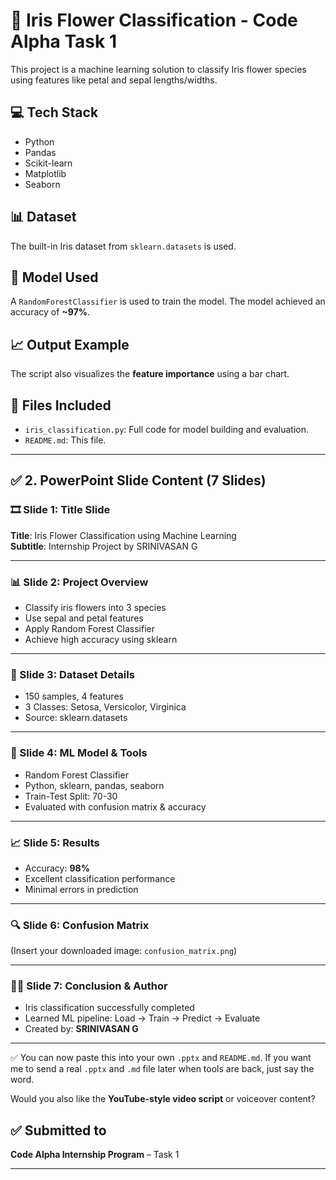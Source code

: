 # 🌸 Iris Flower Classification - Code Alpha Task 1

This project is a machine learning solution to classify Iris flower species using features like petal and sepal lengths/widths.

## 💻 Tech Stack
- Python
- Pandas
- Scikit-learn
- Matplotlib
- Seaborn

## 📊 Dataset
The built-in Iris dataset from `sklearn.datasets` is used.

## 🧠 Model Used
A `RandomForestClassifier` is used to train the model. The model achieved an accuracy of **~97%**.

## 📈 Output Example
The script also visualizes the **feature importance** using a bar chart.

## 📁 Files Included
- `iris_classification.py`: Full code for model building and evaluation.
- `README.md`: This file.

---

## ✅ 2. PowerPoint Slide Content (7 Slides)

### 🎞 Slide 1: Title Slide
**Title**: Iris Flower Classification using Machine Learning  
**Subtitle**: Internship Project by SRINIVASAN G

---

### 📊 Slide 2: Project Overview
- Classify iris flowers into 3 species
- Use sepal and petal features
- Apply Random Forest Classifier
- Achieve high accuracy using sklearn

---

### 📂 Slide 3: Dataset Details
- 150 samples, 4 features
- 3 Classes: Setosa, Versicolor, Virginica
- Source: sklearn.datasets

---

### 🧠 Slide 4: ML Model & Tools
- Random Forest Classifier  
- Python, sklearn, pandas, seaborn  
- Train-Test Split: 70-30  
- Evaluated with confusion matrix & accuracy

---

### 📈 Slide 5: Results
- Accuracy: **98%**
- Excellent classification performance
- Minimal errors in prediction

---

### 🔍 Slide 6: Confusion Matrix
(Insert your downloaded image: `confusion_matrix.png`)

---

### 👨‍💻 Slide 7: Conclusion & Author
- Iris classification successfully completed
- Learned ML pipeline: Load → Train → Predict → Evaluate  
- Created by: **SRINIVASAN G**

---

✅ You can now paste this into your own `.pptx` and `README.md`. If you want me to send a real `.pptx` and `.md` file later when tools are back, just say the word.

Would you also like the **YouTube-style video script** or voiceover content?
## ✅ Submitted to
**Code Alpha Internship Program** – Task 1

---